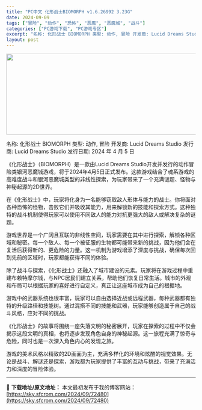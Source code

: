 ```yaml
---
title: "PC中文 化形战士BIOMORPH v1.6.26992 3.23G"
date: 2024-09-09
tags: ["冒险", "动作", "恐怖", "恶魔", "恶魔城", "战斗"]
categories: ["PC游戏下载", "PC游戏专区"]
excerpt: "名称: 化形战士 BIOMORPH 类型: 动作, 冒险 开发商: Lucid Dreams Studio 发行商: Lucid Dreams Studio 发行日期: 2024 年 4 月 5 日 《化形战士》（BIOMORPH）是一款由Lucid Dreams Studio开发并发行的动作冒险类&hellip;"
layout: post
---
```


<img class="aligncenter size-full wp-image-72481" src="https://sky.sfcrom.com/wp-content/uploads/2024/09/2024090902154774.webp" alt="" width="660" height="215" />

名称: 化形战士 BIOMORPH
类型: 动作, 冒险
开发商: Lucid Dreams Studio
发行商: Lucid Dreams Studio
发行日期: 2024 年 4 月 5 日

《化形战士》（BIOMORPH）是一款由Lucid Dreams Studio开发并发行的动作冒险类银河恶魔城游戏，将于2024年4月5日正式发布。这款游戏结合了魂系游戏的高难度战斗和银河恶魔城类型的非线性探索，为玩家带来了一个充满谜题、怪物与神秘起源的2D世界。

在《化形战士》中，玩家将化身为一名能够窃取敌人形体与能力的战士。你将面对各种恐怖的怪物，击败它们并吸收其能力，用来解锁新的技能和探索方式。这种独特的战斗机制使得玩家可以使用不同敌人的能力对抗更强大的敌人或解决复杂的谜题。

游戏世界是一个广阔且互联的非线性空间，玩家需要在其中进行探索，解锁各种区域和秘密。每一个敌人、每一个被征服的生物都可能带来新的挑战，因为他们会在复活后获得新的、更危险的力量。这一机制为游戏增添了深度与挑战，确保每次回到先前的区域时，玩家都能获得不同的体验。

除了战斗与探索，《化形战士》还融入了城市建设的元素。玩家将在游戏过程中重建布赖特摩尔城，与NPC居民们建立关系，帮助他们恢复日常生活。城市的外观和布局可以根据玩家的喜好进行自定义，真正让这座城市成为自己的根据地。

游戏中的武器系统也很丰富，玩家可以自由选择近战或远程武器，每种武器都有独特的升级路径和技能树。通过混搭不同的技能和武器，玩家能够创造属于自己的战斗风格，应对不同的挑战。

《化形战士》的故事将围绕一座失落文明的秘密展开，玩家在探索的过程中不仅会揭示这段文明的真相，也将逐步发现角色自身的神秘起源。这一旅程充满了惊奇与危险，同时也是一次深入角色内心的发现之旅。

游戏的美术风格以精致的2D画面为主，充满多样化的环境和炫酷的视觉效果。无论是战斗、解谜还是探索，游戏都为玩家提供了丰富的互动与挑战，带来了充满活力和深度的冒险体验。

---
📖 **下载地址/原文地址：** 本文最初发布于我的博客网站：[https://sky.sfcrom.com/2024/09/72480](https://sky.sfcrom.com/2024/09/72480)

